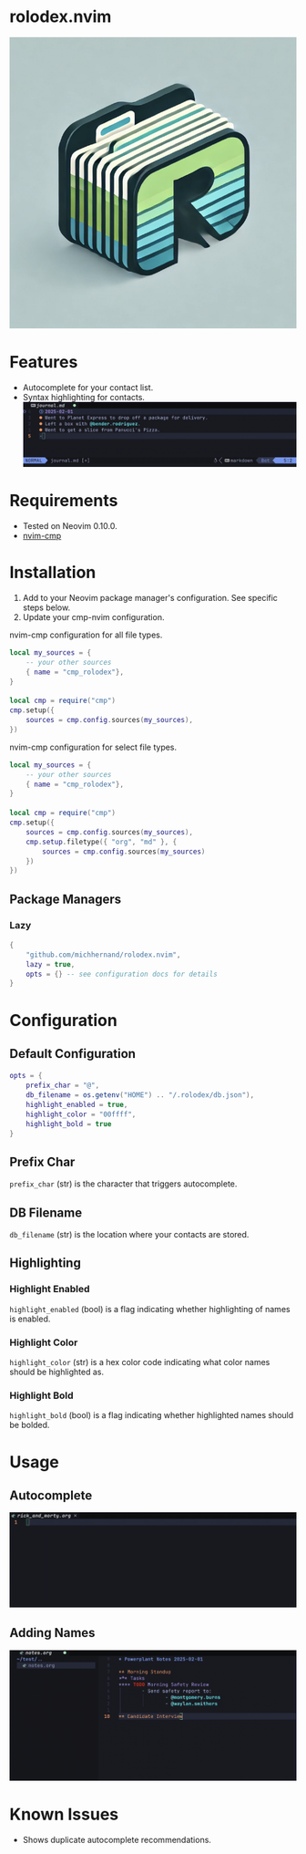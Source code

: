 # rolodex.nvim

![Logo](./repo/logo.png)

# Features
- Autocomplete for your contact list.
- Syntax highlighting for contacts.
![Demo1](./repo/demo1.gif)

# Requirements
- Tested on Neovim 0.10.0.
- [nvim-cmp](https://github.com/hrsh7th/nvim-cmp)

# Installation
1. Add to your Neovim package manager's configuration. See specific steps below.
2. Update your cmp-nvim configuration.

nvim-cmp configuration for all file types.
```lua
local my_sources = {
    -- your other sources
    { name = "cmp_rolodex"},
}

local cmp = require("cmp")
cmp.setup({
    sources = cmp.config.sources(my_sources),
})
```

nvim-cmp configuration for select file types.
```lua
local my_sources = {
    -- your other sources
    { name = "cmp_rolodex"},
}

local cmp = require("cmp")
cmp.setup({
    sources = cmp.config.sources(my_sources),
    cmp.setup.filetype({ "org", "md" }, {
        sources = cmp.config.sources(my_sources)
    })
})
```

## Package Managers
### Lazy
```lua
{
    "github.com/michhernand/rolodex.nvim",
    lazy = true,
    opts = {} -- see configuration docs for details
}
```

# Configuration
## Default Configuration
```lua
opts = {
    prefix_char = "@",
    db_filename = os.getenv("HOME") .. "/.rolodex/db.json"),
    highlight_enabled = true,
    highlight_color = "00ffff",
    highlight_bold = true
}
```

## Prefix Char
`prefix_char` (str) is the character that triggers autocomplete.

## DB Filename
`db_filename` (str) is the location where your contacts are stored.

## Highlighting
### Highlight Enabled
`highlight_enabled` (bool) is a flag indicating whether highlighting of names is enabled.

### Highlight Color
`highlight_color` (str) is a hex color code indicating what color names should be highlighted as.

### Highlight Bold
`highlight_bold` (bool) is a flag indicating whether highlighted names should be bolded.

# Usage
## Autocomplete
![Demo for Autocomplete](./repo/demo3.gif)
## Adding Names
![Demo for Adding Names](./repo/demo2.gif)

# Known Issues
- Shows duplicate autocomplete recommendations.
